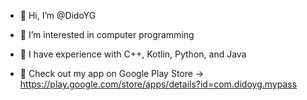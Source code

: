 - 👋 Hi, I’m @DidoYG
- 👀 I’m interested in computer programming
- 🌱 I have experience with C++, Kotlin, Python, and Java

- 📱 Check out my app on Google Play Store -> https://play.google.com/store/apps/details?id=com.didoyg.mypass

<!---
DidoYG/DidoYG is a ✨ special ✨ repository because its `README.md` (this file) appears on your GitHub profile.
You can click the Preview link to take a look at your changes.
--->
